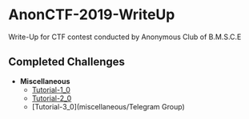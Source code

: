# AnonCTF-2019-WriteUp
Write-Up for CTF contest conducted by Anonymous Club of B.M.S.C.E 

## Completed Challenges

* **Miscellaneous**
    - [Tutorial-1_0](miscellaneous/freebie)
    - [Tutorial-2_0](miscellaneous/Telegram)
    - [Tutorial-3_0](miscellaneous/Telegram Group)  
